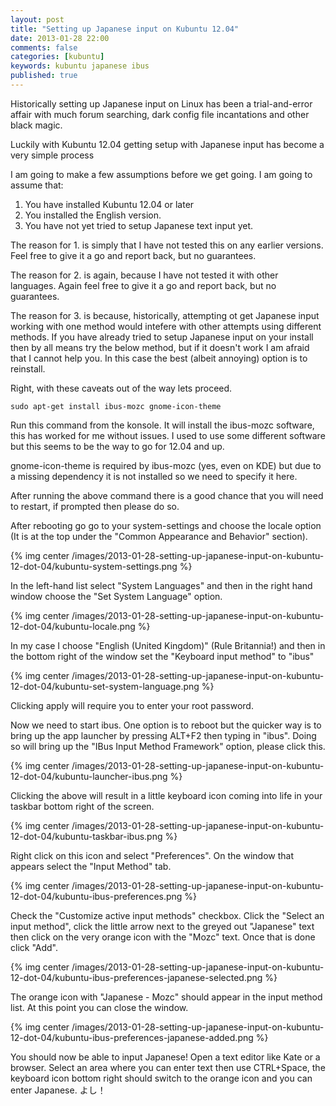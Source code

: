```yaml
---
layout: post
title: "Setting up Japanese input on Kubuntu 12.04"
date: 2013-01-28 22:00
comments: false
categories: [kubuntu]
keywords: kubuntu japanese ibus
published: true
---
```


Historically setting up Japanese input on Linux has been a trial-and-error 
affair with much forum searching, dark config file incantations and other 
black magic.

Luckily with Kubuntu 12.04 getting setup with Japanese input has become a very 
simple process

<!--more-->

I am going to make a few assumptions before we get going. I am going to assume 
that:

1. You have installed Kubuntu 12.04 or later
2. You installed the English version.
3. You have not yet tried to setup Japanese text input yet.

The reason for 1. is simply that I have not tested this on any earlier versions.
Feel free to give it a go and report back, but no guarantees.

The reason for 2. is again, because I have not tested it with other languages. 
Again feel free to give it a go and report back, but no guarantees.

The reason for 3. is because, historically, attempting ot get Japanese input 
working with one method would intefere with other attempts using different 
methods. If you have already tried to setup Japanese input on your install then
by all means try the below method, but if it doesn't work I am afraid that I 
cannot help you. In this case the best (albeit annoying) option is to reinstall.

Right, with these caveats out of the way lets proceed.

```
sudo apt-get install ibus-mozc gnome-icon-theme
```

Run this command from the konsole. It will install the ibus-mozc software, 
this has worked for me without issues. I used to use some different software but
this seems to be the way to go for 12.04 and up. 

gnome-icon-theme is required by ibus-mozc (yes, even on KDE) but due to a
missing dependency it is not installed so we need to specify it here.

After running the above command there is a good chance that you will need to
restart, if prompted then please do so.

After rebooting go go to your system-settings and choose the locale option 
(It is at the top under the "Common Appearance and Behavior" section). 

{% img center /images/2013-01-28-setting-up-japanese-input-on-kubuntu-12-dot-04/kubuntu-system-settings.png %}

In the left-hand list select "System Languages" and then in the right hand 
window choose the "Set System Language" option.

{% img center /images/2013-01-28-setting-up-japanese-input-on-kubuntu-12-dot-04/kubuntu-locale.png %}

In my case I choose "English (United Kingdom)" (Rule Britannia!) and then in
the bottom right of the window set the "Keyboard input method" to "ibus"

{% img center /images/2013-01-28-setting-up-japanese-input-on-kubuntu-12-dot-04/kubuntu-set-system-language.png %}

Clicking apply will require you to enter your root password. 

Now we need to start ibus. One option is to reboot but the quicker way is to 
bring up the app launcher by pressing ALT+F2 then typing in "ibus". Doing so
will bring up the "IBus Input Method Framework" option, please click this.

{% img center /images/2013-01-28-setting-up-japanese-input-on-kubuntu-12-dot-04/kubuntu-launcher-ibus.png %}

Clicking the above will result in a little keyboard icon coming into life in
your taskbar bottom right of the screen.

{% img center /images/2013-01-28-setting-up-japanese-input-on-kubuntu-12-dot-04/kubuntu-taskbar-ibus.png %}

Right click on this icon and select "Preferences". On the window that appears
select the "Input Method" tab.

{% img center /images/2013-01-28-setting-up-japanese-input-on-kubuntu-12-dot-04/kubuntu-ibus-preferences.png %}

Check the "Customize active input methods" checkbox. Click the "Select an input
method", click the little arrow next to the greyed out "Japanese" text then 
click on the very orange icon with the "Mozc" text. Once that is done click
"Add".

{% img center /images/2013-01-28-setting-up-japanese-input-on-kubuntu-12-dot-04/kubuntu-ibus-preferences-japanese-selected.png %}

The orange icon with "Japanese - Mozc" should appear in the input method
list. At this point you can close the window.

{% img center /images/2013-01-28-setting-up-japanese-input-on-kubuntu-12-dot-04/kubuntu-ibus-preferences-japanese-added.png %}

You should now be able to input Japanese! Open a text editor like Kate or a
browser. Select an area where you can enter text then use CTRL+Space, the
keyboard icon bottom right should switch to the orange icon and you can enter
Japanese. よし！



